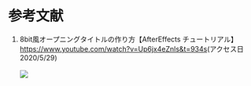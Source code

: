 # 参考文献
1. 8bit風オープニングタイトルの作り方【AfterEffects チュートリアル】
<https://www.youtube.com/watch?v=Up6jx4eZnls&t=934s>(アクセス日2020/5/29)
<br><br>
[![](http://img.youtube.com/vi/Up6jx4eZnls/0.jpg)](http://www.youtube.com/watch?v=Up6jx4eZnls "")
